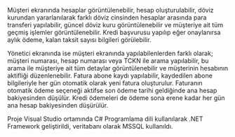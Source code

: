Müşteri ekranında hesaplar görüntülenebilir, hesap oluşturulabilir, döviz kurundan
yararlanılarak farklı döviz cinsinden hesaplar arasında para transferi yapılabilir,
güncel döviz kuru görüntülenebilir ve müşteriye ait tüm geçmiş işlemler görüntülenebilir.
Kredi başvurusu yapılıp eğer onaylanırsa aylık ödeme, kalan taksit sayısı bilgileri görülebilir.

Yönetici ekranında ise müşteri ekranında yapılabilenlerden farklı olarak; müşteri numarası, 
hesap numarası veya TCKN ile arama yapılabilir, bu arama ile müşteriye ait tüm detaylar görüntülenebilir ve müşterinin hesabının aktifliği düzenlenebilir. Fatura abone kaydı 
yapılabilir, kaydedilen abone bilgileriyle her gün otomatik olarak yeni fatura oluşturulur. 
Faturanın otomatik ödeme seçeneği aktifse son ödeme tarihi geldiğinde ana hesap
bakiyesinden düşülür. Kredi ödemeleri de ödeme sona erene kadar her gün ana hesap 
bakiyesinden düşürülür.

Proje Visual Studio ortamında C# Programlama dili kullanılarak .NET Framework geliştirildi, veritabanı olarak MSSQL kullanıldı.
